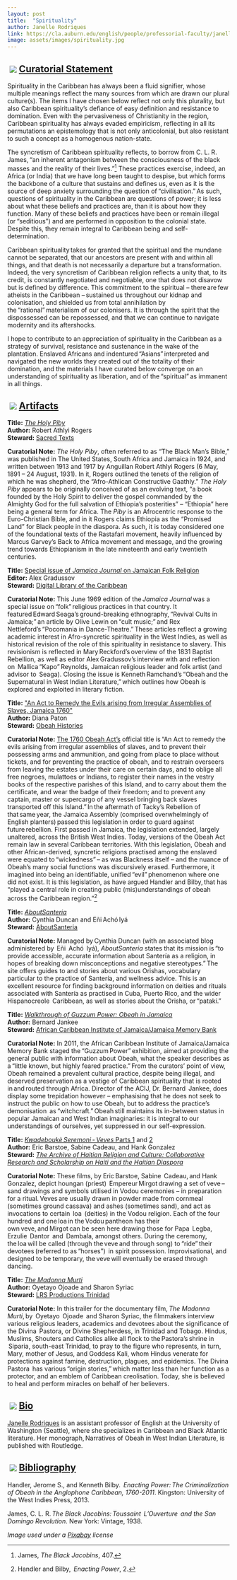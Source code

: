 ```yaml
---
layout: post
title:  "Spirituality"
author: Janelle Rodriques
link: https://cla.auburn.edu/english/people/professorial-faculty/janelle-rodriques/
image: assets/images/spirituality.jpg
---
```


<div class="section-title"><img style="padding: 5px;float:left;" src="{{ site.baseurl}}/assets/images/tiny-key.jpg"><a href="#Curatorial"><h2>Curatorial Statement</h2></a></div>

Spirituality in the Caribbean has always been a fluid signifier, whose multiple meanings reflect the many sources from which are drawn our plural culture(s). The items I have chosen below reflect not only this plurality, but also Caribbean spirituality’s defiance of easy definition and resistance to domination. Even with the pervasiveness of Christianity in the region, Caribbean spirituality has always evaded empiricism, reflecting in all its permutations an epistemology that is not only anticolonial, but also resistant to such a concept as a homogenous nation-state.

The syncretism of Caribbean spirituality reflects, to borrow from C. L. R. James, “an inherent antagonism between the consciousness of the black masses and the reality of their lives.”[^1] These practices exercise, indeed, an Africa (or India) that we have long been taught to despise, but which forms the backbone of a culture that sustains and defines us, even as it is the source of deep anxiety surrounding the question of “civilisation.” As such, questions of spirituality in the Caribbean are questions of power; it is less about what these beliefs and practices are, than it is about how they function. Many of these beliefs and practices have been or remain illegal (or “seditious”) and are performed in opposition to the colonial state. Despite this, they remain integral to Caribbean being and self-determination.

Caribbean spirituality takes for granted that the spiritual and the mundane cannot be separated, that our ancestors are present with and within all things, and that death is not necessarily a departure but a transformation. Indeed, the very syncretism of Caribbean religion reflects a unity that, to its credit, is constantly negotiated and negotiable, one that does not disavow but is defined by difference. This commitment to the spiritual – there are few atheists in the Caribbean – sustained us throughout our kidnap and colonisation, and shielded us from total annihilation by the “rational” materialism of our colonisers. It is through the spirit that the dispossessed can be repossessed, and that we can continue to navigate modernity and its aftershocks.

I hope to contribute to an appreciation of spirituality in the Caribbean as a strategy of survival, resistance and sustenance in the wake of the plantation. Enslaved Africans and indentured “Asians” interpreted and navigated the new worlds they created out of the totality of their domination, and the materials I have curated below converge on an understanding of spirituality as liberation, and of the “spiritual” as immanent in all things.

[^1]: James, _The Black Jacobins_, 407.
[^2]: Handler and Bilby,  _Enacting Power_, 2.

<div class="section-title"><img style="padding: 5px;float:left;" src="{{ site.baseurl}}/assets/images/tiny-key.jpg"><a href="#Artifacts"><h2>Artifacts</h2></a></div>

**Title:** [*The Holy Piby*](https://www.sacred-texts.com/afr/piby/index.htm)  
**Author:** Robert Athlyi Rogers  
**Steward:** [Sacred Texts](https://archive.sacred-texts.com/)  

**Curatorial Note:** _The Holy Piby_, often referred to as “The Black Man’s Bible,” was published in The United States, South Africa and Jamaica in 1924, and written between 1913 and 1917 by Anguillan Robert Athlyi Rogers (6 May, 1891 – 24 August, 1931). In it, Rogers outlined the tenets of the religion of which he was shepherd, the “Afro-Athlican Constructive Gaathly.” _The Holy Piby_ appears to be originally conceived of as an evolving text, “a book founded by the Holy Spirit to deliver the gospel commanded by the Almighty God for the full salvation of Ethiopia’s posterities” – “Ethiopia” here being a general term for Africa. The _Piby_ is an Afrocentric response to the Euro-Christian Bible, and in it Rogers claims Ethiopia as the “Promised Land” for Black people in the diaspora. As such, it is today considered one of the foundational texts of the Rastafari movement, heavily influenced by Marcus Garvey’s Back to Africa movement and message, and the growing trend towards Ethiopianism in the late nineteenth and early twentieth centuries.

**Title:** [Special issue of _Jamaica Journal_ on Jamaican Folk Religion](https://dloc.com/UF00090030/00006/1j?search=jamaica+%3djournal)  
**Editor:** Alex Gradussov  
**Steward:** [Digital Library of the Caribbean](https://www.dloc.com/)

**Curatorial Note:** This June 1969 edition of the *Jamaica Journal* was a special issue on “folk” religious practices in that country. It featured Edward Seaga’s ground-breaking ethnography, “Revival Cults in Jamaica;” an article by Olive Lewin on “cult music;” and Rex  Nettleford’s “Pocomania in Dance-Theatre.” These articles reflect a growing academic interest in Afro-syncretic spirituality in the West Indies, as well as historical revision of the role of this spirituality in resistance to slavery. This revisionism is reflected in Mary Reckford’s overview of the 1831 Baptist Rebellion, as well as editor Alex Gradussov’s interview with and reflection on  Mallica “Kapo” Reynolds, Jamaican religious leader and folk artist (and advisor to  Seaga). Closing the issue is Kenneth Ramchand’s “Obeah and the Supernatural in West Indian Literature,” which outlines how Obeah is explored and exploited in literary fiction.

**Title:** ["An Act to Remedy the Evils arising from Irregular Assemblies of Slaves, Jamaica 1760"](https://obeahhistories.org/1760-jamaica-law/)  
**Author:** Diana Paton  
**Steward:** [Obeah Histories](https://obeahhistories.org/)

**Curatorial Note:** [The 1760 Obeah Act’s](https://obeahhistories.org/1760-jamaica-law/) official title is “An Act to remedy the evils arising from irregular assemblies of slaves, and to prevent their possessing arms and ammunition, and going from place to place without tickets, and for preventing the practice of obeah, and to restrain overseers from leaving the estates under their care on certain days, and to oblige all free negroes, mulattoes or Indians, to register their names in the vestry books of the respective parishes of this Island, and to carry about them the certificate, and wear the badge of their freedom; and to prevent any captain, master or supercargo of any vessel bringing back slaves transported off this Island.” In the aftermath of Tacky’s Rebellion of that same year, the Jamaica Assembly (comprised overwhelmingly of English planters) passed this legislation in order to guard against future rebellion. First passed in Jamaica, the legislation extended, largely unaltered, across the British West Indies. Today, versions of the Obeah Act remain law in several Caribbean territories. With this legislation, Obeah and other African-derived, syncretic religions practised among the enslaved were equated to “wickedness” – as was Blackness itself – and the nuance of Obeah’s many social functions was discursively erased. Furthermore, it imagined into being an identifiable, unified “evil” phenomenon where one did not exist. It is this legislation, as have argued Handler and Bilby, that has “played a central role in creating public (mis)understandings of obeah across the Caribbean region.”[^2]

**Title:** [_AboutSanteria_](http://www.aboutsanteria.com/)  
**Author:** Cynthia Duncan and Eñi Achó Iyá  
**Steward:** [AboutSanteria](http://www.aboutsanteria.com/)

**Curatorial Note:** Managed by Cynthia Duncan (with an associated blog administered by  Eñi  Achó  Iyá), _AboutSanteria_ states that its mission is “to provide accessible, accurate information about Santería as a religion, in hopes of breaking down misconceptions and negative stereotypes.” The site offers guides to and stories about various Orishas, vocabulary particular to the practice of Santería, and wellness advice. This is an excellent resource for finding background information on deities and rituals associated with Santería as practised in Cuba, Puerto Rico, and the wider  Hispanocreole  Caribbean, as well as stories about the Orisha, or “patakí.”

**Title:** [_Walkthrough of Guzzum Power: Obeah in Jamaica_](https://www.youtube.com/watch?v=BYpqZ0hTx4k&t=196s)  
**Author:** Bernard Jankee  
**Steward:** [African Caribbean Institute of Jamaica/Jamaica Memory Bank](https://acij-ioj.org.jm/)

**Curatorial Note:** In 2011, the African Caribbean Institute of Jamaica/Jamaica Memory Bank staged the “Guzzum Power” exhibition, aimed at providing the general public with information about Obeah, what the speaker describes as a “little known, but highly feared practice.” From the curators’ point of view, Obeah remained a prevalent cultural practice, despite being illegal, and deserved preservation as a vestige of Caribbean spirituality that is rooted in and routed through Africa. Director of the ACIJ, Dr. Bernard  Jankee, does display some trepidation however – emphasising that he does not seek to instruct the public on how to use Obeah, but to address the practice’s  demonisation  as “witchcraft.” Obeah still maintains its in-between status in popular Jamaican and West Indian imaginaries: it is integral to our understandings of ourselves, yet suppressed in our self-expression.

**Title:** [_Kwadeboukè Seremoni - Veves_ Parts 1](https://www.youtube.com/watch?v=bdxHuXCLldc) and [2](https://www.youtube.com/watch?v=gG6S4rY5Zmg&t=580s)  
**Author:** Eric Barstoe, Sabine Cadeau, and Hank Gonzalez  
**Steward:** [_The Archive of Haitian Religion and Culture: Collaborative Research and Scholarship on Haiti and the Haitian Diaspora_](https://dloc.com/vodou)

**Curatorial Note:** These films, by Eric Barstoe, Sabine  Cadeau, and Hank Gonzalez, depict houngan (priest)  Empereur Mirgot drawing a set of veve – sand drawings and symbols utilised in Vodou ceremonies – in preparation for a ritual. Veves are usually drawn in powder made from cornmeal (sometimes ground cassava) and ashes (sometimes sand), and act as invocations to certain  loa  (deities) in the Vodou religion. Each of the four hundred and one loa in the Vodou pantheon has their own veve, and Mirgot can be seen here drawing those for Papa  Legba,  Erzulie  Dantor  and  Dambala, amongst others. During the ceremony, the loa will be called (through the veve and through song) to “ride” their devotees (referred to as “horses”)  in spirit possession. Improvisational, and designed to be temporary, the veve will eventually be erased through dancing.

**Title:** [_The Madonna Murti_](https://www.youtube.com/watch?v=75iioU892cA)  
**Author:** Oyetayo Ojoade and Sharon Syriac  
**Steward:** [LRS Productions Trinidad](https://www.youtube.com/c/CaribbeanShortFilmsHD?app=desktop)

**Curatorial Note:** In this trailer for the documentary film, *The Madonna Murti*, by  Oyetayo  Ojoade  and Sharon Syriac, the filmmakers interview various religious leaders, academics and devotees about the significance of the Divina  Pastora, or Divine Shepherdess, in Trinidad and Tobago. Hindus, Muslims, Shouters and Catholics alike all flock to the Pastora’s shrine in  Siparia, south-east Trinidad, to pray to the figure who represents, in turn, Mary, mother of Jesus, and Goddess Kali, whom Hindus venerate for protections against famine, destruction, plagues, and epidemics. The Divina  Pastora  has various “origin stories,” which matter less than her function as a protector, and an emblem of Caribbean creolisation. Today, she is believed to heal and perform miracles on behalf of her believers.

<div class="section-title"><img style="padding: 5px;float:left;" src="{{ site.baseurl}}/assets/images/tiny-key.jpg"><a href="#Bio"><h2>Bio</h2></a></div>

[Janelle Rodriques](https://english.washington.edu/people/janelle-rodriques) is an assistant professor of English at the University of Washington (Seattle), where she specializes in Caribbean and Black Atlantic literature. Her monograph, Narratives of Obeah in West Indian Literature, is published with Routledge.

<div class="section-title"><img style="padding: 5px;float:left;" src="{{ site.baseurl}}/assets/images/tiny-key.jpg"><a href="#Bibliography"><h2>Bibliography</h2></a></div>

Handler, Jerome S., and Kenneth Bilby.  *Enacting Power: The Criminalization of Obeah in the Anglophone Caribbean, 1760-2011*. Kingston: University of the West Indies Press, 2013.

James, C. L. R. *The Black Jacobins: Toussaint  L’Ouverture  and the San Domingo Revolution*. New York: Vintage, 1938.

_Image used under a [Pixabay](https://pixabay.com/service/license/) license_
